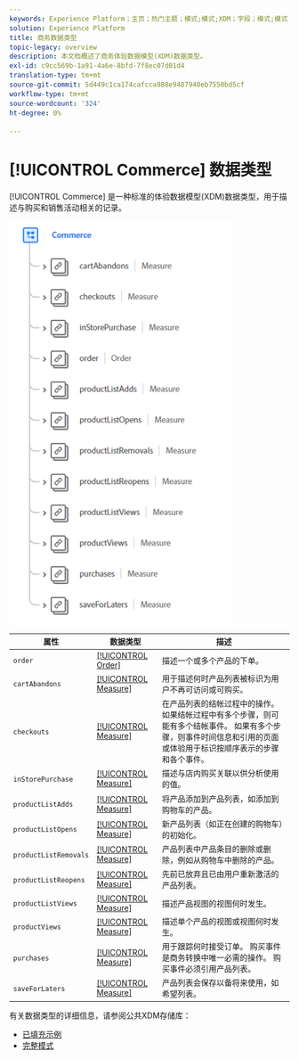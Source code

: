 ```yaml
---
keywords: Experience Platform；主页；热门主题；模式;模式;XDM；字段；模式;模式；商务；数据类型；数据类型；
solution: Experience Platform
title: 商务数据类型
topic-legacy: overview
description: 本文档概述了商务体验数据模型(XDM)数据类型。
exl-id: c9cc569b-1a91-4a6e-8bfd-7f8ec07d01d4
translation-type: tm+mt
source-git-commit: 5d449c1ca174cafcca988e9487940eb7550bd5cf
workflow-type: tm+mt
source-wordcount: '324'
ht-degree: 0%

---
```


# [!UICONTROL Commerce] 数据类型

[!UICONTROL Commerce] 是一种标准的体验数据模型(XDM)数据类型，用于描述与购买和销售活动相关的记录。

<img src="../images/data-types/commerce.PNG" width="400" /><br />

| 属性 | 数据类型 | 描述 |
| --- | --- | --- |
| `order` | [[!UICONTROL Order]](./order.md) | 描述一个或多个产品的下单。 |
| `cartAbandons` | [[!UICONTROL Measure]](./measure.md) | 用于描述何时产品列表被标识为用户不再可访问或可购买。 |
| `checkouts` | [[!UICONTROL Measure]](./measure.md) | 在产品列表的结帐过程中的操作。 如果结帐过程中有多个步骤，则可能有多个结帐事件。 如果有多个步骤，则事件时间信息和引用的页面或体验用于标识按顺序表示的步骤和各个事件。 |
| `inStorePurchase` | [[!UICONTROL Measure]](./measure.md) | 描述与店内购买关联以供分析使用的值。 |
| `productListAdds` | [[!UICONTROL Measure]](./measure.md) | 将产品添加到产品列表，如添加到购物车的产品。 |
| `productListOpens` | [[!UICONTROL Measure]](./measure.md) | 新产品列表（如正在创建的购物车）的初始化。 |
| `productListRemovals` | [[!UICONTROL Measure]](./measure.md) | 产品列表中产品条目的删除或删除，例如从购物车中删除的产品。 |
| `productListReopens` | [[!UICONTROL Measure]](./measure.md) | 先前已放弃且已由用户重新激活的产品列表。 |
| `productListViews` | [[!UICONTROL Measure]](./measure.md) | 描述产品视图的视图何时发生。 |
| `productViews` | [[!UICONTROL Measure]](./measure.md) | 描述单个产品的视图或视图何时发生。 |
| `purchases` | [[!UICONTROL Measure]](./measure.md) | 用于跟踪何时接受订单。 购买事件是商务转换中唯一必需的操作。 购买事件必须引用产品列表。 |
| `saveForLaters` | [[!UICONTROL Measure]](./measure.md) | 产品列表会保存以备将来使用，如希望列表。 |

有关数据类型的详细信息，请参阅公共XDM存储库：

* [已填充示例](https://github.com/adobe/xdm/blob/master/components/datatypes/marketing/commerce.example.1.json)
* [完整模式](https://github.com/adobe/xdm/blob/master/components/datatypes/marketing/commerce.schema.json)

